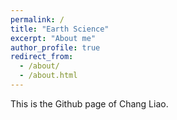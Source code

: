 ```yaml
---
permalink: /
title: "Earth Science"
excerpt: "About me"
author_profile: true
redirect_from: 
  - /about/
  - /about.html
---
```


This is the Github page of Chang Liao.
